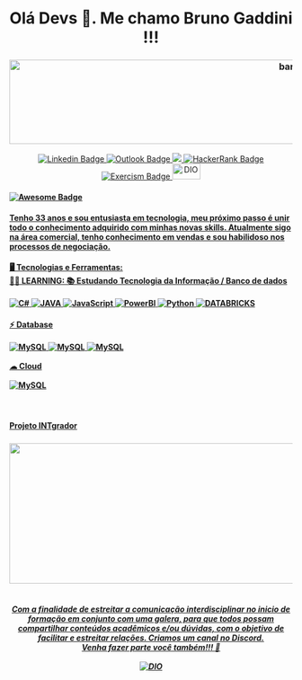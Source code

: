 <h1 align="center">
  Olá Devs 👋. Me chamo Bruno Gaddini !!!
  </h1>
<h3 align="center"> 
  <img alt="banner" src="https://beingfa.files.wordpress.com/2014/10/coding-banner.jpg" width="1000" height="150">
</h3>
<p align="center">
  <a href="https://www.linkedin.com/in/bruno-gaddini-585063174/">
    <img alt="Linkedin Badge" src="https://img.shields.io/badge/LinkedIn-0077B5?style=for-the-badge&logo=linkedin&logoColor=white">
    <a href="mailto:bruno_gaddini@hotmail.com">
    <img alt="Outlook Badge" src="https://img.shields.io/badge/Microsoft_Outlook-0078D4?style=for-the-badge&logo=microsoft-outlook&logoColor=white">
    <a href="https://www.instagram.com/bruno_gaddini/">
    <img src="https://img.shields.io/badge/instagram-%23E4405F.svg?&style=for-the-badge&logo=instagram&logoColor=white" />
    <a href="https://www.hackerrank.com/bruno_gaddini">
    <img alt="HackerRank Badge" src="https://img.shields.io/badge/-Hackerrank-2EC866?style=for-the-badge&logo=HackerRank&logoColor=white">
    <a href="https://exercism.org/profiles/BrunoGaddini">
    <img alt="Exercism Badge" src="https://img.shields.io/badge/Exercism-009CAB?style=for-the-badge&logo=exercism&logoColor=white">
    <a href="https://web.digitalinnovation.one/users/bruno_gaddini">
    <img alt="DIO" src="https://christyschott.github.io/portfolio.github.io/assets/img/about/7.png" width="50" height="28">
  </a>
    </p>
<h4>
  <a href="AWESOME">
    <img src="https://cdn.rawgit.com/sindresorhus/awesome/d7305f38d29fed78fa85652e3a63e154dd8e8829/media/badge.svg" alt="Awesome Badge"/>
    <br />
    </h4>
    <h4>
      Tenho 33 anos e sou entusiasta em tecnologia, meu próximo passo é unir todo o conhecimento adquirido com minhas novas skills.
      Atualmente sigo na área comercial, tenho conhecimento em vendas e sou habilidoso nos processos de negociação. 
      </h4>
  <h4> 
    🖥️ Tecnologias e Ferramentas:
    <br />
    🧑‍🎓 LEARNING: 📚 Estudando Tecnologia da Informação / Banco de dados
    <br />
    <br />
    <!--<img alt="HTML5" src="https://img.shields.io/badge/HTML5-E34F26?style=for-the-badge&logo=html5&logoColor=white">-->
    <!--<img alt="CSS3" src="https://img.shields.io/badge/CSS3-1572B6?style=for-the-badge&logo=css3&logoColor=white">-->
    <!--<img alt="TYPESCRIPT" src="https://img.shields.io/badge/TypeScript-007ACC?style=for-the-badge&logo=typescript&logoColor=white">-->
    <img alt="C#" src="https://img.shields.io/badge/C%23-239120?style=for-the-badge&logo=c-sharp&logoColor=white">
    <img alt="JAVA" src="https://img.shields.io/badge/Java-ED8B00?style=for-the-badge&logo=java&logoColor=white">
    <img alt="JavaScript" src="https://img.shields.io/badge/JavaScript-323330?style=for-the-badge&logo=javascript&logoColor=F7DF1E">
    <img alt="PowerBI" src="https://img.shields.io/badge/PowerBI-F2C811?style=for-the-badge&logo=Power%20BI&logoColor=white">
    <img alt="Python" src="https://img.shields.io/badge/Python-FFD43B?style=for-the-badge&logo=python&logoColor=blue">
    <img alt="DATABRICKS" src="https://img.shields.io/badge/Databricks-FF3621?style=for-the-badge&logo=Databricks&logoColor=white">
    <br />
    </h4>
  <h4>
    ⚡ Database
    <br />
    <br />
    <img alt="MySQL" src="https://img.shields.io/badge/MySQL-005C84?style=for-the-badge&logo=mysql&logoColor=white">
    <img alt="MySQL" src="https://img.shields.io/badge/Microsoft%20SQL%20Server-CC2927?style=for-the-badge&logo=microsoft%20sql%20server&logoColor=white">
    <img alt="MySQL" src="https://img.shields.io/badge/MongoDB-4EA94B?style=for-the-badge&logo=mongodb&logoColor=white">
    <br />
    <br />
    ☁ Cloud
    <br />
    <br />
    <img alt="MySQL" src="https://img.shields.io/badge/Amazon_AWS-FF9900?style=for-the-badge&logo=amazonaws&logoColor=white">
  </h4>
  <br />
  <h4>
   <src="https://github-readme-stats.vercel.app/api/top-langs/?username={username}">
  </h4>
  <h4>
    Projeto INTgrador
  </h4>
  <h3>
    <img align="center alt="INTgrador" src="https://midiatix.com.br/wp-content/uploads/2015/11/banner-ideias.jpg" width="1000" height="250">
  </h3>
  <h5 align="center">
    <br />
    Com a finalidade de estreitar a comunicação interdisciplinar no inicio de formação em conjunto com uma galera, para que todos possam compartilhar conteúdos acadêmicos e/ou dúvidas, com o objetivo de facilitar e estreitar relações. Criamos um canal no Discord. 
   <br />
  Venha fazer parte você também!!! 💪
  <br />
  <br />
   <a href="https://discord.gg/wm9M5c2drU">
    <img alt="DIO" src="https://img.shields.io/badge/Discord-7289DA?style=for-the-badge&logo=discord&logoColor=white">
    <br /> 
      </h5>
 
